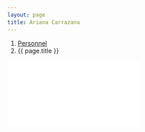 ```yaml
---
layout: page
title: Ariana Carrazana
---
```


<ol class="breadcrumb">
    <li><a href="{{site.baseurl}}/personnel/">Personnel</a></li>
    <li class="active">{{ page.title }}</li>
</ol>

![Ariana Carrazana](resume.pdf)
